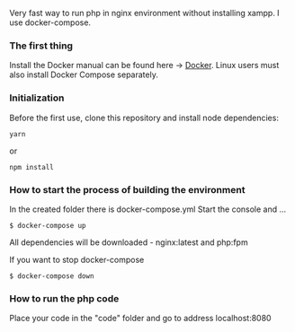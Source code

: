 Very fast way to run php in nginx environment without installing xampp. I use docker-compose.

### The first thing
Install the Docker manual can be found here ->
[Docker](https://www.docker.com/get-started).
Linux users must also install Docker Compose separately.

### Initialization

Before the first use, clone this repository and install node dependencies:

```
yarn
``` 

or 

```
npm install
```

### How to start the process of building the environment
In the created folder there is docker-compose.yml
Start the console and ...
```
$ docker-compose up 
```
All dependencies will be downloaded - nginx:latest and php:fpm

If you want to stop docker-compose
```
$ docker-compose down
```

### How to run the php code

Place your code in the "code" folder and go to address localhost:8080
